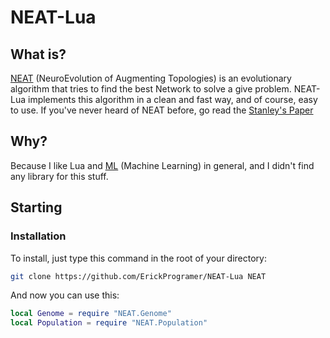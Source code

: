 # NEAT-Lua
## What is?
[NEAT](https://en.wikipedia.org/wiki/Neuroevolution_of_augmenting_topologies) (NeuroEvolution of Augmenting Topologies) is an evolutionary algorithm that tries to find the best Network to solve a give problem. NEAT-Lua implements this algorithm in a clean and fast way, and of course, easy to use. If you've never heard of NEAT before, go read the [Stanley's Paper](https://nn.cs.utexas.edu/downloads/papers/stanley.ec02.pdf)

## Why?
Because I like Lua and [ML](https://en.wikipedia.org/wiki/Machine_learning) (Machine Learning) in general, and I didn't find any library for this stuff.

## Starting
### Installation
To install, just type this command in the root of your directory:
```bash
git clone https://github.com/ErickProgramer/NEAT-Lua NEAT
```
And now you can use this:
```lua
local Genome = require "NEAT.Genome"
local Population = require "NEAT.Population"
```

